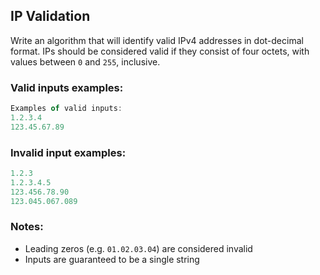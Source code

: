## IP Validation

Write an algorithm that will identify valid IPv4 addresses in dot-decimal format. IPs should be considered valid if they consist of four octets, with values between <code>0</code> and <code>255</code>, inclusive.

### Valid inputs examples:
```javascript
Examples of valid inputs:
1.2.3.4
123.45.67.89
```
### Invalid input examples:
```javascript
1.2.3
1.2.3.4.5
123.456.78.90
123.045.067.089
```
### Notes:
<ul>
<li>Leading zeros (e.g. <code>01.02.03.04</code>) are considered invalid</li>
<li>Inputs are guaranteed to be a single string</li>
</ul>